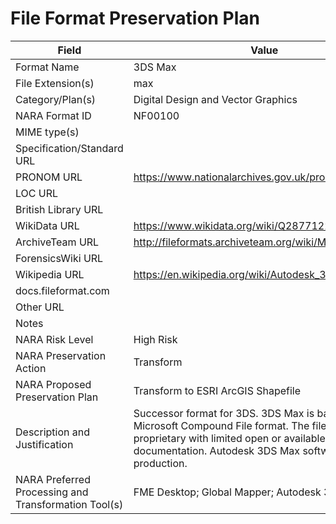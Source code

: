 # File Format Preservation Plan
          
| Field | Value |
| ----------- | ----------- |
| Format Name | 3DS Max | 
| File Extension(s) | max | 
| Category/Plan(s) | Digital Design and Vector Graphics | 
| NARA Format ID | NF00100 | 
| MIME type(s) |  | 
| Specification/Standard URL |  | 
| PRONOM URL | <https://www.nationalarchives.gov.uk/pronom/fmt/978> | 
| LOC URL |  | 
| British Library URL |  | 
| WikiData URL | <https://www.wikidata.org/wiki/Q28771225> | 
| ArchiveTeam URL | <http://fileformats.archiveteam.org/wiki/MAX_(3ds_Max)> | 
| ForensicsWiki URL |  | 
| Wikipedia URL | <https://en.wikipedia.org/wiki/Autodesk_3ds_Max> | 
| docs.fileformat.com |  | 
| Other URL |  | 
| Notes |  | 
| NARA Risk Level | High Risk | 
| NARA Preservation Action | Transform | 
| NARA Proposed Preservation Plan | Transform to ESRI ArcGIS Shapefile | 
| Description and Justification | Successor format for 3DS. 3DS Max is based on the Microsoft Compound File format. The file format is proprietary with limited open or available documentation. Autodesk 3DS Max software is still in production. | 
| NARA Preferred Processing and Transformation Tool(s) | FME Desktop; Global Mapper; Autodesk 3ds Max  | 
